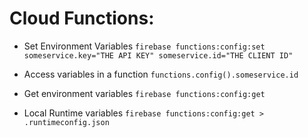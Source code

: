 # Cloud Functions:

- Set Environment Variables
``` firebase functions:config:set someservice.key="THE API KEY" someservice.id="THE CLIENT ID" ```

- Access variables in a function
``` functions.config().someservice.id ```

- Get environment variables
``` firebase functions:config:get ```

- Local Runtime variables
``` firebase functions:config:get > .runtimeconfig.json ```